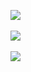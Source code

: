 ![](http://geekresearchlab.net/coursera/neuro/xx/ls-2-1.jpg)<br><br>
![](http://geekresearchlab.net/coursera/neuro/xx/ls-2-2.jpg)<br><br>
![](http://geekresearchlab.net/coursera/neuro/xx/ls-2-3.jpg)

